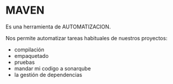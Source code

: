 # MAVEN

Es una herramienta de AUTOMATIZACION.

Nos permite automatizar tareas habituales de nuestros proyectos:
- compilación
- empaquetado
- pruebas
- mandar mi codigo a sonarqube
- la gestión de dependencias